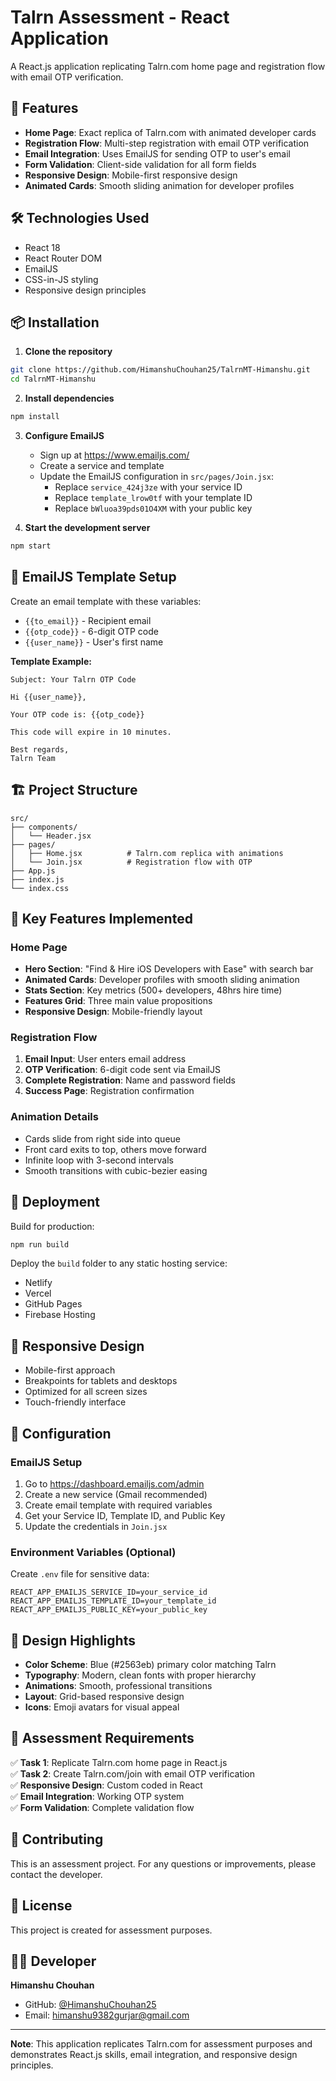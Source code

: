 # Talrn Assessment - React Application

A React.js application replicating Talrn.com home page and registration flow with email OTP verification.

## 🚀 Features

- **Home Page**: Exact replica of Talrn.com with animated developer cards
- **Registration Flow**: Multi-step registration with email OTP verification
- **Email Integration**: Uses EmailJS for sending OTP to user's email
- **Form Validation**: Client-side validation for all form fields
- **Responsive Design**: Mobile-first responsive design
- **Animated Cards**: Smooth sliding animation for developer profiles

## 🛠️ Technologies Used

- React 18
- React Router DOM
- EmailJS
- CSS-in-JS styling
- Responsive design principles

## 📦 Installation

1. **Clone the repository**
```bash
git clone https://github.com/HimanshuChouhan25/TalrnMT-Himanshu.git
cd TalrnMT-Himanshu
```

2. **Install dependencies**
```bash
npm install
```

3. **Configure EmailJS**
   - Sign up at https://www.emailjs.com/
   - Create a service and template
   - Update the EmailJS configuration in `src/pages/Join.jsx`:
     - Replace `service_424j3ze` with your service ID
     - Replace `template_lrow0tf` with your template ID
     - Replace `bWluoa39pds01O4XM` with your public key

4. **Start the development server**
```bash
npm start
```

## 📧 EmailJS Template Setup

Create an email template with these variables:
- `{{to_email}}` - Recipient email
- `{{otp_code}}` - 6-digit OTP code
- `{{user_name}}` - User's first name

**Template Example:**
```
Subject: Your Talrn OTP Code

Hi {{user_name}},

Your OTP code is: {{otp_code}}

This code will expire in 10 minutes.

Best regards,
Talrn Team
```

## 🏗️ Project Structure

```
src/
├── components/
│   └── Header.jsx
├── pages/
│   ├── Home.jsx          # Talrn.com replica with animations
│   └── Join.jsx          # Registration flow with OTP
├── App.js
├── index.js
└── index.css
```

## 🎯 Key Features Implemented

### Home Page
- **Hero Section**: "Find & Hire iOS Developers with Ease" with search bar
- **Animated Cards**: Developer profiles with smooth sliding animation
- **Stats Section**: Key metrics (500+ developers, 48hrs hire time)
- **Features Grid**: Three main value propositions
- **Responsive Design**: Mobile-friendly layout

### Registration Flow
1. **Email Input**: User enters email address
2. **OTP Verification**: 6-digit code sent via EmailJS
3. **Complete Registration**: Name and password fields
4. **Success Page**: Registration confirmation

### Animation Details
- Cards slide from right side into queue
- Front card exits to top, others move forward
- Infinite loop with 3-second intervals
- Smooth transitions with cubic-bezier easing

## 🚀 Deployment

Build for production:
```bash
npm run build
```

Deploy the `build` folder to any static hosting service:
- Netlify
- Vercel
- GitHub Pages
- Firebase Hosting

## 📱 Responsive Design

- Mobile-first approach
- Breakpoints for tablets and desktops
- Optimized for all screen sizes
- Touch-friendly interface

## 🔧 Configuration

### EmailJS Setup
1. Go to https://dashboard.emailjs.com/admin
2. Create a new service (Gmail recommended)
3. Create email template with required variables
4. Get your Service ID, Template ID, and Public Key
5. Update the credentials in `Join.jsx`

### Environment Variables (Optional)
Create `.env` file for sensitive data:
```
REACT_APP_EMAILJS_SERVICE_ID=your_service_id
REACT_APP_EMAILJS_TEMPLATE_ID=your_template_id
REACT_APP_EMAILJS_PUBLIC_KEY=your_public_key
```

## 🎨 Design Highlights

- **Color Scheme**: Blue (#2563eb) primary color matching Talrn
- **Typography**: Modern, clean fonts with proper hierarchy
- **Animations**: Smooth, professional transitions
- **Layout**: Grid-based responsive design
- **Icons**: Emoji avatars for visual appeal

## 📝 Assessment Requirements

✅ **Task 1**: Replicate Talrn.com home page in React.js  
✅ **Task 2**: Create Talrn.com/join with email OTP verification  
✅ **Responsive Design**: Custom coded in React  
✅ **Email Integration**: Working OTP system  
✅ **Form Validation**: Complete validation flow  

## 🤝 Contributing

This is an assessment project. For any questions or improvements, please contact the developer.

## 📄 License

This project is created for assessment purposes.

## 👨‍💻 Developer

**Himanshu Chouhan**
- GitHub: [@HimanshuChouhan25](https://github.com/HimanshuChouhan25)
- Email: himanshu9382gurjar@gmail.com

---

**Note**: This application replicates Talrn.com for assessment purposes and demonstrates React.js skills, email integration, and responsive design principles.